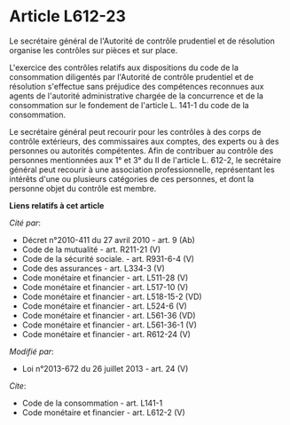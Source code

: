 # Article L612-23

Le secrétaire général de l'Autorité de contrôle prudentiel et de résolution organise les contrôles sur pièces et sur place. 

L'exercice des contrôles relatifs aux dispositions du code de la consommation diligentés par l'Autorité de contrôle
prudentiel et de résolution s'effectue sans préjudice des compétences reconnues aux agents de l'autorité administrative
chargée de la concurrence et de la consommation sur le fondement de l'article L. 141-1 du code de la consommation. 

Le secrétaire général peut recourir pour les contrôles à des corps de contrôle extérieurs, des commissaires aux comptes, des
experts ou à des personnes ou autorités compétentes. Afin de contribuer au contrôle des personnes mentionnées aux 1° et 3° du
II de l'article L. 612-2, le secrétaire général peut recourir à une association professionnelle, représentant les intérêts
d'une ou plusieurs catégories de ces personnes, et dont la personne objet du contrôle est membre.

**Liens relatifs à cet article**

_Cité par_:

  - Décret n°2010-411 du 27 avril 2010 - art. 9 (Ab)
  - Code de la mutualité - art. R211-21 (V)
  - Code de la sécurité sociale. - art. R931-6-4 (V)
  - Code des assurances - art. L334-3 (V)
  - Code monétaire et financier - art. L511-28 (V)
  - Code monétaire et financier - art. L517-10 (V)
  - Code monétaire et financier - art. L518-15-2 (VD)
  - Code monétaire et financier - art. L524-6 (V)
  - Code monétaire et financier - art. L561-36 (VD)
  - Code monétaire et financier - art. L561-36-1 (V)
  - Code monétaire et financier - art. R612-24 (V)

_Modifié par_:

  - Loi n°2013-672 du 26 juillet 2013 - art. 24 (V)

_Cite_:

  - Code de la consommation - art. L141-1
  - Code monétaire et financier - art. L612-2 (V)
